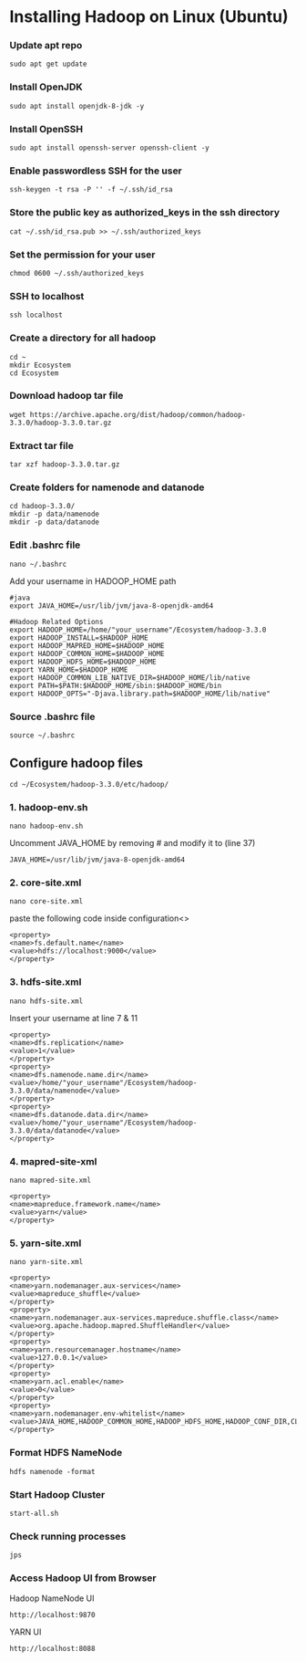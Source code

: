 # Installing Hadoop on Linux (Ubuntu)

### Update apt repo
  ```
  sudo apt get update
  ```

### Install OpenJDK
  ```
  sudo apt install openjdk-8-jdk -y
  ```
### Install OpenSSH
  ```
  sudo apt install openssh-server openssh-client -y
  ```
### Enable passwordless SSH for the user
  ```
  ssh-keygen -t rsa -P '' -f ~/.ssh/id_rsa
  ```
### Store the public key as authorized_keys in the ssh directory
  ```
  cat ~/.ssh/id_rsa.pub >> ~/.ssh/authorized_keys
  ```
### Set the permission for your user
  ```
  chmod 0600 ~/.ssh/authorized_keys
  ```
### SSH to localhost
  ```
  ssh localhost
  ```
### Create a directory for all hadoop 
  ``` 
  cd ~
  mkdir Ecosystem
  cd Ecosystem
  ```
### Download hadoop tar file
  ```
  wget https://archive.apache.org/dist/hadoop/common/hadoop-3.3.0/hadoop-3.3.0.tar.gz
  ```
### Extract tar file
  ``` 
  tar xzf hadoop-3.3.0.tar.gz
  ```
### Create folders for namenode and datanode
  ```
  cd hadoop-3.3.0/
  mkdir -p data/namenode
  mkdir -p data/datanode
  ```
### Edit .bashrc file
  ```
  nano ~/.bashrc
  ```
  Add your username in HADOOP_HOME path
  ```
  #java
  export JAVA_HOME=/usr/lib/jvm/java-8-openjdk-amd64
  
  #Hadoop Related Options
  export HADOOP_HOME=/home/"your_username"/Ecosystem/hadoop-3.3.0
  export HADOOP_INSTALL=$HADOOP_HOME
  export HADOOP_MAPRED_HOME=$HADOOP_HOME
  export HADOOP_COMMON_HOME=$HADOOP_HOME
  export HADOOP_HDFS_HOME=$HADOOP_HOME
  export YARN_HOME=$HADOOP_HOME
  export HADOOP_COMMON_LIB_NATIVE_DIR=$HADOOP_HOME/lib/native
  export PATH=$PATH:$HADOOP_HOME/sbin:$HADOOP_HOME/bin
  export HADOOP_OPTS="-Djava.library.path=$HADOOP_HOME/lib/native"
  ```
### Source .bashrc file
  ```
  source ~/.bashrc
  ```
  
## Configure hadoop files
  ``` 
  cd ~/Ecosystem/hadoop-3.3.0/etc/hadoop/

  ```
  ### 1. hadoop-env.sh
  ```
  nano hadoop-env.sh
  ```
  Uncomment JAVA_HOME by removing # and modify it to (line 37)
  ```
  JAVA_HOME=/usr/lib/jvm/java-8-openjdk-amd64
  ```
  ### 2. core-site.xml
  ```
  nano core-site.xml
  ```
  paste the following code inside configuration<>
  ```
  <property>
  <name>fs.default.name</name>
  <value>hdfs://localhost:9000</value>
  </property>
  ```
  ### 3. hdfs-site.xml
  ```
  nano hdfs-site.xml
  ```
  Insert your username at line 7 & 11
  ```
  <property>
  <name>dfs.replication</name>
  <value>1</value>
  </property>
  <property>
  <name>dfs.namenode.name.dir</name>
  <value>/home/"your_username"/Ecosystem/hadoop-3.3.0/data/namenode</value>
  </property>
  <property>
  <name>dfs.datanode.data.dir</name>
  <value>/home/"your_username"/Ecosystem/hadoop-3.3.0/data/datanode</value>
  </property>
  ```
### 4. mapred-site-xml
  ```
  nano mapred-site.xml
  ```
  ```
  <property> 
  <name>mapreduce.framework.name</name> 
  <value>yarn</value> 
  </property>
  ```
### 5. yarn-site.xml
  ```
  nano yarn-site.xml
  ```
  ```
  <property>
  <name>yarn.nodemanager.aux-services</name>
  <value>mapreduce_shuffle</value>
  </property>
  <property>
  <name>yarn.nodemanager.aux-services.mapreduce.shuffle.class</name>
  <value>org.apache.hadoop.mapred.ShuffleHandler</value>
  </property>
  <property>
  <name>yarn.resourcemanager.hostname</name>
  <value>127.0.0.1</value>
  </property>
  <property>
  <name>yarn.acl.enable</name>
  <value>0</value>
  </property>
  <property>
  <name>yarn.nodemanager.env-whitelist</name>   
  <value>JAVA_HOME,HADOOP_COMMON_HOME,HADOOP_HDFS_HOME,HADOOP_CONF_DIR,CLASSPATH_PERPEND_DISTCACHE,HADOOP_YARN_HOME,HADOOP_MAPRED_HOME</value>
  </property>
  ```
### Format HDFS NameNode
  ```
  hdfs namenode -format
  ```
### Start Hadoop Cluster
  ```
  start-all.sh
  ```
### Check running processes
  ```
  jps
  ```
### Access Hadoop UI from Browser
Hadoop NameNode UI
  ```
  http://localhost:9870
  ```
YARN UI
  ```
  http://localhost:8088
  ```
  

  

  
  


  

  
  
